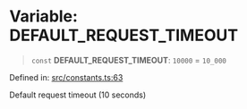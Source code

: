 # Variable: DEFAULT\_REQUEST\_TIMEOUT

> `const` **DEFAULT\_REQUEST\_TIMEOUT**: `10000` = `10_000`

Defined in: [src/constants.ts:63](https://github.com/Nick2bad4u/Uptime-Watcher/blob/3cce0c3b352c8390536ca3c7399ece50a05faf18/src/constants.ts#L63)

Default request timeout (10 seconds)
